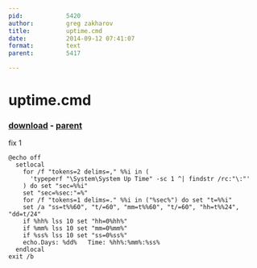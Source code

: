 ```yaml
---
pid:            5420
author:         greg zakharov
title:          uptime.cmd
date:           2014-09-12 07:41:07
format:         text
parent:         5417

---
```


# uptime.cmd

### [download](//scripts/5420.txt) - [parent](//scripts/5417.md)

fix 1

```text
@echo off
  setlocal
    for /f "tokens=2 delims=," %%i in (
      'typeperf "\System\System Up Time" -sc 1 ^| findstr /rc:"\:"'
    ) do set "sec=%%i"
    set "sec=%sec:"=%"
    for /f "tokens=1 delims=." %%i in ("%sec%") do set "t=%%i"
    set /a "ss=t%%60", "t/=60", "mm=t%%60", "t/=60", "hh=t%%24", "dd=t/24"
    if %hh% lss 10 set "hh=0%hh%"
    if %mm% lss 10 set "mm=0%mm%"
    if %ss% lss 10 set "ss=0%ss%"
    echo.Days: %dd%   Time: %hh%:%mm%:%ss%
  endlocal
exit /b

```
